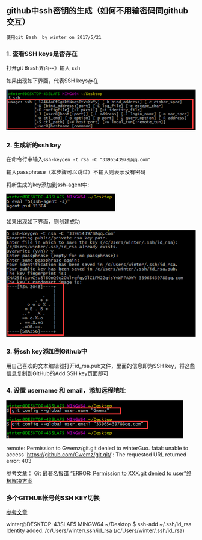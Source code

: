 ## github中ssh密钥的生成（如何不用输密码同github交互）
`使用git Bash  by winter on 2017/5/21`

### 1. 查看SSH keys是否存在

打开git Brash界面--》输入 ssh

如果出现如下界面，代表SSH keys存在

![](assets/002/010-e55e0343.png)

### 2. 生成新的ssh key

在命令行中输入`ssh-keygen -t rsa -C "3396543978@qq.com"`

输入passphrase（本步骤可以跳过）不输入则表示没有密码

将新生成的key添加到ssh-agent中:

![](assets/002/010-b7565b9a.png)

如果出现如下界面，则创建成功

![](assets/002/010-81e4590a.png)

### 3. 将ssh key添加到Github中

用自己喜欢的文本编辑器打开id_rsa.pub文件，里面的信息即为SSH key，将这些信息复制到GitHub的Add SSH key页面即可

### 4. 设置 username 和 email，添加远程地址

![](assets/002/010-980277aa.png)

remote: Permission to Gwemz/git.git denied to winterGuo.
fatal: unable to access 'https://github.com/Gwemz/git.git/': The requested URL returned error: 403

参考文章： [Git 最著名报错 “ERROR: Permission to XXX.git denied to user”终极解决方案](http://www.jianshu.com/p/12badb7e6c10)

### 多个GITHUB帐号的SSH KEY切换

[参考文章](http://stormzhang.com/other/2013/10/16/github-multiply-ssh-key/)

winter@DESKTOP-43SLAF5 MINGW64 ~/Desktop
$ ssh-add ~/.ssh/id_rsa
Identity added: /c/Users/winter/.ssh/id_rsa (/c/Users/winter/.ssh/id_rsa)
